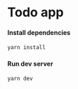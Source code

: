 # Todo app

#### Install dependencies

```bash
yarn install
```

#### Run dev server

```bash
yarn dev
```
